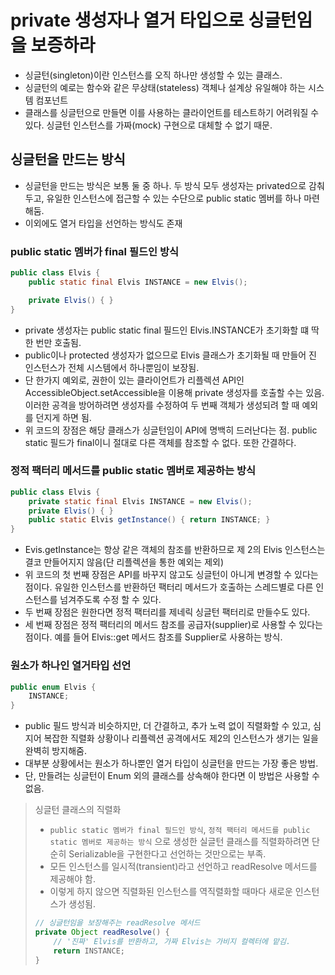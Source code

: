 # private 생성자나 열거 타입으로 싱글턴임을 보증하라

- 싱글턴(singleton)이란 인스턴스를 오직 하나만 생성할 수 있는 클래스.
- 싱글턴의 예로는 함수와 같은 무상태(stateless) 객체나 설계상 유일해야 하는 시스템 컴포넌트
- 클래스를 싱글턴으로 만들면 이를 사용하는 클라이언트를 테스트하기 어려워질 수 있다. 싱글턴 인스턴스를 가짜(mock) 구현으로 대체할 수 없기 때문.

## 싱글턴을 만드는 방식

- 싱글턴을 만드는 방식은 보통 둘 중 하나. 두 방식 모두 생성자는 privated으로 감춰두고, 유일한 인스턴스에 접근할 수 있는 수단으로 public static 멤버를 하나 마련해둠.
- 이외에도 열거 타입을 선언하는 방식도 존재

### public static 멤버가 final 필드인 방식

```java
public class Elvis {
    public static final Elvis INSTANCE = new Elvis();

    private Elvis() { }
}
```

- private 생성자는 public static final 필드인 Elvis.INSTANCE가 초기화할 떄 딱 한 번만 호출됨.
- public이나 protected 생성자가 없으므로 Elvis 클래스가 초기화될 때 만들어 진 인스턴스가 전체 시스템에서 하나뿐임이 보장됨.
- 단 한가지 예외로, 권한이 있는 클라이언트가 리플렉션 API인 AccessibleObject.setAccessible을 이용해 private 생성자를 호출할 수는 있음. 이러한 공격을 방어하려면 생성자를 수정하여 두 번째 객체가 생성되려 할 때 예외를 던지게 하면 됨.
- 위 코드의 장점은 해당 클래스가 싱글턴임이 API에 명백히 드러난다는 점. public static 필드가 final이니 절대로 다른 객체를 참조할 수 없다. 또한 간결하다.

### 정적 팩터리 메서드를 public static 멤버로 제공하는 방식

```java
public class Elvis {
    private static final Elvis INSTANCE = new Elvis();
    private Elvis() { }
    public static Elvis getInstance() { return INSTANCE; }
}
```

- Evis.getInstance는 항상 같은 객체의 참조를 반환하므로 제 2의 Elvis 인스턴스는 결코 만들어지지 않음(단 리플렉션을 통한 예외는 제외)
- 위 코드의 첫 번째 장점은 API를 바꾸지 않고도 싱글턴이 아니게 변경할 수 있다는 점이다. 유일한 인스턴스를 반환하던 팩터리 메서드가 호출하는 스레드별로 다른 인스턴스를 넘겨주도록 수정 할 수 있다.
- 두 번째 장점은 원한다면 정적 팩터리를 제네릭 싱글턴 팩터리로 만들수도 있다.
- 세 번째 장점은 정적 팩터리의 메서드 참조를 공급자(supplier)로 사용할 수 있다는 점이다. 예를 들어 Elvis::get 메서드 참조를 Supplier<Elvis>로 사용하는 방식.

### 원소가 하나인 열거타입 선언

```java
public enum Elvis {
    INSTANCE;
}
```

- public 필드 방식과 비슷하지만, 더 간결하고, 추가 노력 없이 직렬화할 수 있고, 심지어 복잡한 직렬화 상황이나 리플렉션 공격에서도 제2의 인스턴스가 생기는 일을 완벽히 방지해줌.
- 대부분 상황에서는 원소가 하나뿐인 열거 타입이 싱글턴을 만드는 가장 좋은 방법.
- 단, 만들려는 싱글턴이 Enum 외의 클래스를 상속해야 한다면 이 방법은 사용할 수 없음.

> 싱글턴 클래스의 직렬화
>
> - `public static 멤버가 final 필드인 방식`, `정적 팩터리 메서드를 public static 멤버로 제공하는 방식` 으로 생성한 실글턴 클래스를 직렬화하려면 단순히 Serializable을 구현한다고 선언하는 것만으로는 부족.
> - 모든 인스턴스를 일시적(transient)라고 선언하고 readResolve 메서드를 제공해야 함.
> - 이렇게 하지 않으면 직렬화된 인스턴스를 역직렬화할 때마다 새로운 인스턴스가 생성됨.
>
> ```java
> // 싱글턴임을 보장해주는 readResolve 메서드
> private Object readResolve() {
>     // '진짜' Elvis를 반환하고, 가짜 Elvis는 가비지 컬렉터에 맡김.
>     return INSTANCE;
> }
> ```
